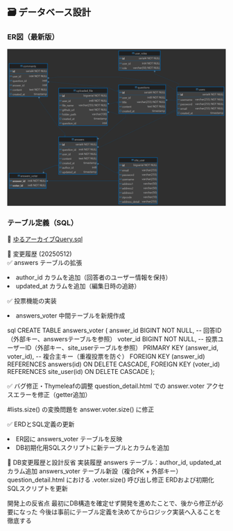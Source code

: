 
## 🗃️ データベース設計

### ER図（最新版）
![ERD](../assets/ゆるアーカイブ修正4版_ERD.png)

### テーブル定義（SQL）
📎 [ゆるアーカイブQuery.sql](https://raw.githubusercontent.com/john911120/yuru-archive/main/sql/ゆるアーカイブQuery.sql)


📌 変更履歴 (20250512)<br>
✅ answers テーブルの拡張<br>
<li> author_id カラムを追加（回答者のユーザー情報を保持）</li>
<li> updated_at カラムを追加（編集日時の追跡）</li>

✅ 投票機能の実装<br>
<li> answers_voter 中間テーブルを新規作成 </li>

sql
CREATE TABLE answers_voter (
    answer_id BIGINT NOT NULL, -- 回答ID（外部キー、answersテーブルを参照）
    voter_id BIGINT NOT NULL,  -- 投票ユーザーID（外部キー、site_userテーブルを参照）
    PRIMARY KEY (answer_id, voter_id), -- 複合主キー（重複投票を防ぐ）
    FOREIGN KEY (answer_id) REFERENCES answers(id) ON DELETE CASCADE,
    FOREIGN KEY (voter_id) REFERENCES site_user(id) ON DELETE CASCADE
);

✅ バグ修正・Thymeleafの調整
question_detail.html での answer.voter アクセスエラーを修正（getter追加）

#lists.size() の変換問題を answer.voter.size() に修正

✅ ERDとSQL定義の更新<br>
<li> ER図に answers_voter テーブルを反映 </li>
<li> DB初期化用SQLスクリプトに新テーブルとカラムを追加 </li>


🪪 DB変更履歴と設計反省
実装履歴
answers テーブル：author_id, updated_at カラム追加
answers_voter テーブル新設（複合PK + 外部キー）
question_detail.html における .voter.size() 呼び出し修正
ERDおよび初期化SQLスクリプトを更新

開発上の反省点
最初にDB構造を確定せず開発を進めたことで、後から修正が必要になった
今後は事前にテーブル定義を決めてからロジック実装へ入ることを徹底する
